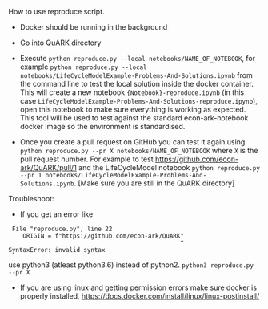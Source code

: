 How to use reproduce script.

- Docker should be running in the background

- Go into QuARK directory

- Execute `python reproduce.py --local notebooks/NAME_OF_NOTEBOOK`, for example `python reproduce.py --local notebooks/LifeCycleModelExample-Problems-And-Solutions.ipynb`  from the command line to test the local solution inside the docker container.
This will create a new notebook `{Notebook}-reproduce.ipynb` (in this case `LifeCycleModelExample-Problems-And-Solutions-reproduce.ipynb`), open this notebook to make sure everything is working as expected. This tool will be used to test against the standard econ-ark-notebook docker image so the environment is standardised.

- Once you create a pull request on GitHub you can test it again using `python reproduce.py --pr X notebooks/NAME_OF_NOTEBOOK` where `X` is the pull request number. For example to test https://github.com/econ-ark/QuARK/pull/1 and the LifeCycleModel notebook `python reproduce.py --pr 1 notebooks/LifeCycleModelExample-Problems-And-Solutions.ipynb`. [Make sure you are still in the QuARK directory]


Troubleshoot:

- If you get an error like 
```
 File "reproduce.py", line 22
    ORIGIN = f"https://github.com/econ-ark/QuARK"
                                                ^
SyntaxError: invalid syntax
```
use python3 (atleast python3.6) instead of python2. `python3 reproduce.py --pr X`

- If you are using linux and getting permission errors make sure docker is properly installed, https://docs.docker.com/install/linux/linux-postinstall/

